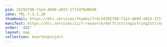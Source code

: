 ```yaml
---
pid: 24292f80-f1a3-4699-a923-1717d76d0648
idno: TRL-7.3.1.20
thumbnail: https://dlc.services/thumbs/7/4/24292f80-f1a3-4699-a923-1717d76d0648/full/400,339/0/default.jpg
manifest: https://dlc.services/iiif-resource/delft/string1string2string3/kaartenproject-2007/TRL-7.3.1.20
order: '432'
layout: map
collection: kaartenproject
---
```

